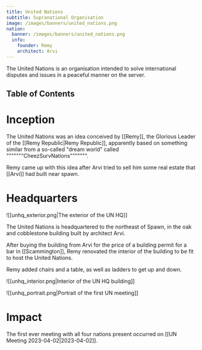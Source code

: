 ```yaml
---
title: United Nations
subtitle: Supranational Organisation
image: /images/banners/united_nations.png
nation:
  banner: /images/banners/united_nations.png
  info:
    founder: Remy
    architect: Arvi
---
```


The United Nations is an organisation intended to solve international disputes
and issues in a peaceful manner on the server.

## Table of Contents


# Inception

The United Nations was an idea conceived by [[Remy]], the Glorious Leader of the [[Remy Republic|Remy Republic]], apparently based on something similar from a so-called "dream world" called """""""CheezSurvNations""""""".

Remy came up with this idea after Arvi tried to sell him some real estate that [[Arvi]] had built near spawn.

# Headquarters

![[unhq_exterior.png|The exterior of the UN HQ]]

The United Nations is headquartered to the northeast of Spawn, in the oak and cobblestone building built by architect Arvi.

After buying the building from Arvi for the price of a building permit for a bar in [[Scammington]], Remy renovated the interior of the building to be fit to host the United Nations.

Remy added chairs and a table, as well as ladders to get up and down.

![[unhq_interior.png|Interior of the UN HQ building]]

![[unhq_portrait.png|Portrait of the first UN meeting]]

# Impact
The first ever meeting with all four nations present occurred on [[UN Meeting 2023-04-02|2023-04-02]].